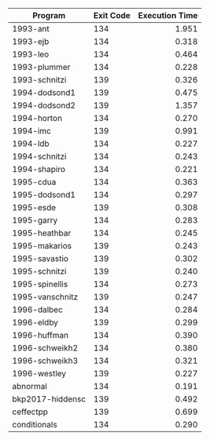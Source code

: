 | Program | Exit Code | Execution Time |
| ------- |:--------- | --------------:|
| 1993-ant | 134 | 1.951 |
| 1993-ejb | 134 | 0.318 |
| 1993-leo | 134 | 0.464 |
| 1993-plummer | 134 | 0.228 |
| 1993-schnitzi | 139 | 0.326 |
| 1994-dodsond1 | 139 | 0.475 |
| 1994-dodsond2 | 139 | 1.357 |
| 1994-horton | 134 | 0.270 |
| 1994-imc | 139 | 0.991 |
| 1994-ldb | 134 | 0.227 |
| 1994-schnitzi | 134 | 0.243 |
| 1994-shapiro | 134 | 0.221 |
| 1995-cdua | 134 | 0.363 |
| 1995-dodsond1 | 134 | 0.297 |
| 1995-esde | 139 | 0.308 |
| 1995-garry | 134 | 0.283 |
| 1995-heathbar | 134 | 0.245 |
| 1995-makarios | 139 | 0.243 |
| 1995-savastio | 139 | 0.302 |
| 1995-schnitzi | 139 | 0.240 |
| 1995-spinellis | 134 | 0.273 |
| 1995-vanschnitz | 139 | 0.247 |
| 1996-dalbec | 134 | 0.284 |
| 1996-eldby | 139 | 0.299 |
| 1996-huffman | 134 | 0.390 |
| 1996-schweikh2 | 134 | 0.380 |
| 1996-schweikh3 | 134 | 0.321 |
| 1996-westley | 139 | 0.227 |
| abnormal | 134 | 0.191 |
| bkp2017-hiddensc | 139 | 0.492 |
| ceffectpp | 139 | 0.699 |
| conditionals | 134 | 0.290 |
